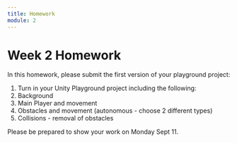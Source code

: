 ```yaml
---
title: Homework
module: 2
---
```


# Week 2 Homework

In this homework, please submit the first version of your playground project:

1. Turn in your Unity Playground project including the following:
2. Background
3. Main Player and movement
4. Obstacles and movement (autonomous - choose 2 different types)
5. Collisions - removal of obstacles

Please be prepared to show your work on Monday Sept 11.